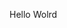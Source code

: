 Hello Wolrd

























































































































































































































































































































































































































































































































































































































































































































































































































































































































































































































































































































































































































































































































































































































































































































































































































































































































































































































































































































































































































































































































































































































































































































































































































































































































































































































































































































































































































































